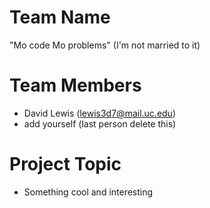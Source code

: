 # Team Name

"Mo code Mo problems" (I'm not married to it)

# Team Members

- David Lewis (lewis3d7@mail.uc.edu)
- add yourself (last person delete this)

# Project Topic

- Something cool and interesting
